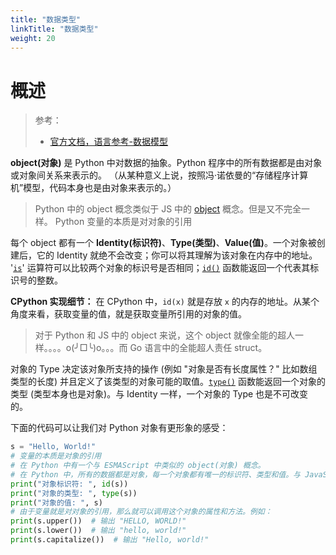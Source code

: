 ```yaml
---
title: "数据类型"
linkTitle: "数据类型"
weight: 20
---
```


# 概述

> 参考：
>
> - [官方文档，语言参考-数据模型](https://docs.python.org/3/reference/datamodel.html)

**object(对象)** 是 Python 中对数据的抽象。Python 程序中的所有数据都是由对象或对象间关系来表示的。 （从某种意义上说，按照冯·诺依曼的“存储程序计算机”模型，代码本身也是由对象来表示的。）

> Python 中的 object 概念类似于 JS 中的 [object](/docs/2.编程/高级编程语言/ECMAScript/JavaScript%20标准库/数据类型.md#object(对象)) 概念。但是又不完全一样。
> Python 变量的本质是对对象的引用

每个 object 都有一个 **Identity(标识符)**、**Type(类型)**、**Value(值)**。一个对象被创建后，它的 Identity 就绝不会改变；你可以将其理解为该对象在内存中的地址。 '[`is`](https://docs.python.org/zh-cn/3/reference/expressions.html#is)' 运算符可以比较两个对象的标识号是否相同；[`id()`](https://docs.python.org/zh-cn/3/library/functions.html#id "id") 函数能返回一个代表其标识号的整数。

**CPython 实现细节：** 在 CPython 中，`id(x)` 就是存放 `x` 的内存的地址。从某个角度来看，获取变量的值，就是获取变量所引用的对象的值。

> 对于 Python 和 JS 中的 object 来说，这个 object 就像全能的超人一样。。。。o(╯□╰)o。。。而 Go 语言中的全能超人责任 struct。

对象的 Type 决定该对象所支持的操作 (例如 "对象是否有长度属性？" 比如数组类型的长度) 并且定义了该类型的对象可能的取值。[`type()`](https://docs.python.org/zh-cn/3/library/functions.html#type "type") 函数能返回一个对象的类型 (类型本身也是对象)。与 Identity 一样，一个对象的 Type 也是不可改变的。

下面的代码可以让我们对 Python 对象有更形象的感受：

```python
s = "Hello, World!"
# 变量的本质是对象的引用
# 在 Python 中有一个与 ESMAScript 中类似的 object(对象) 概念。
# 在 Python 中，所有的数据都是对象，每一个对象都有唯一的标识符、类型和值。与 JavaScript 不同的是，在 Python 中，变量本身并不拥有内存空间，它只是指向一个对象的引用。因此，我们在 Python 中声明变量时，并不需要显式地指定它的类型。
print("对象标识符: ", id(s))
print("对象的类型: ", type(s))
print("对象的值: ", s)
# 由于变量就是对对象的引用，那么就可以调用这个对象的属性和方法。例如：
print(s.upper())  # 输出 "HELLO, WORLD!"
print(s.lower())  # 输出 "hello, world!"
print(s.capitalize())  # 输出 "Hello, world!"
```
